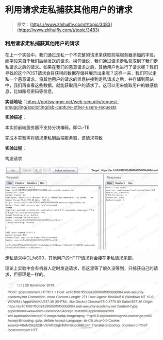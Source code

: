 # 利用请求走私捕获其他用户的请求

> 原文：[https://www.zhihuifly.com/t/topic/3483](https://www.zhihuifly.com/t/topic/3483)

### 利用请求走私捕获其他用户的请求

在上一个实验中，我们通过走私一个不完整的请求来获取前端服务器添加的字段，而字段来自于我们后续发送的请求。换句话说，我们通过请求走私获取到了我们走私请求之后的请求。如果在我们的恶意请求之后，其他用户也进行了请求呢？我们寻找的这个POST请求会将获得的数据存储并展示出来呢？这样一来，我们可以走私一个恶意请求，将其他用户的请求的信息拼接到走私请求之后，并存储到网站中，我们再查看这些数据，就能获取用户的请求了。这可以用来偷取用户的敏感信息，比如账号密码等信息。

**实验地址**：https://portswigger.net/web-security/request-smuggling/exploiting/lab-capture-other-users-requests

**实验描述**：

本实验前端服务器不支持分块编码，即CL-TE

完成本实验需将请求走私到后端服务器，该请求导致

**实验过程**：

构造请求

![image](img/81ef2f71fcadcdeb8eaa0ee58cccce66.png)

走私请求中CL为800，其他用户的HTTP请求将会接在走私请求尾部。

理论上实验中会有机器人定时发送请求，但这里等了很久没等到，只捕获自己的请求，但原理是一样的。

![image](img/5fe37c69da6fca8053056b641d60929b.png)